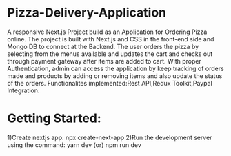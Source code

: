 # Pizza-Delivery-Application
A responsive Next.js Project build as an Application for Ordering Pizza online. The project is built with Next.js and CSS in the front-end side and Mongo DB to connect at the Backend. The user orders the pizza by selecting from the menus available and updates the cart and checks out through payment gateway after items are added to cart. With proper Authentication, admin can access the application by keep tracking of orders made and products by adding or removing items and also update the status of the orders.
Functionalites implemented:Rest API,Redux Toolkit,Paypal Integration.
# Getting Started:
1)Create nextjs app:
     npx create-next-app
2)Run the development server using the command:
                yarn dev 
                  (or) 
               npm run dev
